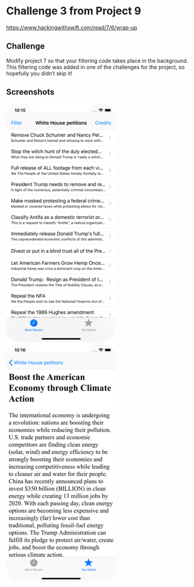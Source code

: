 # Challenge 3 from Project 9

https://www.hackingwithswift.com/read/7/6/wrap-up

## Challenge

Modify project 7 so that your filtering code takes place in the background. This filtering code was added in one of the challenges for the project, so hopefully you didn’t skip it!

## Screenshots

![screenshot1](screenshots/screen01.png)
![screenshot2](screenshots/screen02.png)
